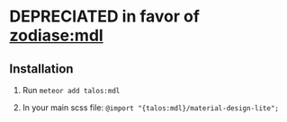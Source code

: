 # DEPRECIATED in favor of [zodiase:mdl](https://github.com/Zodiase/meteor-mdl)

## Installation

1. Run `meteor add talos:mdl`

2. In your main scss file: `@import "{talos:mdl}/material-design-lite";`
